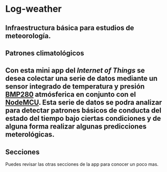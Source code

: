 # Log-weather
Infraestructura básica para estudios de meteorología.
---
## Patrones climatológicos
Con esta mini app del *Internet of Things* se desea colectar una serie de datos mediante un sensor integrado de temperatura y presión [BMP280](https://www.bosch-sensortec.com/products/environmental-sensors/pressure-sensors/pressure-sensors-bmp280-1.html) atmósferica en conjunto con el [NodeMCU](https://www.prometec.net/nodemcu-arduino-ide/).
Esta serie de datos se podra analizar para detectar patrones básicos de conducta del estado del tiempo bajo ciertas condiciones y de alguna forma realizar algunas predicciones meterológicas.
---
## Secciones
Puedes revisar las otras secciones de la app para conocer un poco mas.